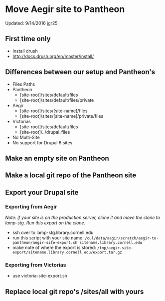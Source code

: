# Move Aegir site to Pantheon

Updated: 9/14/2016 jgr25

## First time only
* Install drush
 * http://docs.drush.org/en/master/install/

## Differences between our setup and Pantheon's
* Files Paths
 * Pantheon
	  * [site-root]/sites/default/files
	  * [site-root]/sites/default/files/private
 * Aegir
	  * [site-root]/sites/[site-name]/files
	  * [site-root]/sites/[site-name]/private/files
 * Victorias
	  * [site-root]/sites/default/files
	  * [site-root]/../drupal_files
* No Multi-Site
* No support for Drupal 6 sites

## Make an empty site on Pantheon

## Make a local git repo of the Pantheon site

## Export your Drupal site

### Exporting from Aegir
*Note: if your site is on the production server, clone it and move the clone to lamp-stg. Run this export on the clone.*

* ssh over to lamp-stg.library.cornell.edu
* run this script with your site name:
`
/cul/data/aegir/scratch/aegir-to-pantheon/aegir-site-export.sh sitename.library.cornell.edu
`
* make note of where the export is stored:
`
/tmp/aegir-site-export/sitename.library.cornell.edu/export.tar.gz
`

### Exporting from Victorias
* use victoria-site-export.sh

## Replace local git repo's /sites/all with yours
